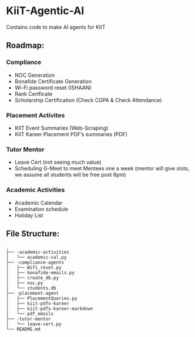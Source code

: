 # KiiT-Agentic-AI
Contains code to make AI agents for KIIT

## Roadmap:


### Compliance
- NOC Generation
- Bonafide Certificate Generation
- Wi-Fi password reset (ISHAAN)
- Rank Certficate
- Scholarship Certification (Check CGPA & Check Attendance)


### Placement Activites
- ⁠KIIT Event Summaries (Web-Scraping)
- KIIT Kareer Placement PDF’s summaries (PDF)

### Tutor Mentor
- Leave Cert (not seeing much value) 
- Scheduling G-Meet to meet Mentees one a week (mentor will give slots, we assume all students will be free post 6pm)

### Academic Activities
- Academic Calendar 
- Examination schedule
- Holiday List




## File Structure:

```
.
├── -academic-activities
│   └── academic-cal.py
├── -compliance-agents
│   ├── Wifi_reset.py
│   ├── bonafide-emails.py
│   ├── create_db.py
│   ├── noc.py
│   └── students.db
├── -placement-agent
│   ├── PlacementQueries.py
│   ├── kiit-pdfs-kareer
│   ├── kiit-pdfs-kareer-markdown
│   └── pdf_emails
├── -tutor-mentor
│   └── leave-cert.py
└── README.md
```
